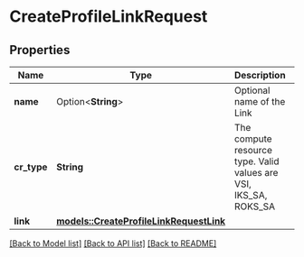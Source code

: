 # CreateProfileLinkRequest

## Properties

Name | Type | Description | Notes
------------ | ------------- | ------------- | -------------
**name** | Option<**String**> | Optional name of the Link | [optional]
**cr_type** | **String** | The compute resource type. Valid values are VSI, IKS_SA, ROKS_SA | 
**link** | [**models::CreateProfileLinkRequestLink**](CreateProfileLinkRequest_link.md) |  | 

[[Back to Model list]](../README.md#documentation-for-models) [[Back to API list]](../README.md#documentation-for-api-endpoints) [[Back to README]](../README.md)


